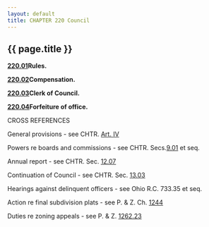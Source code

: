 ```yaml
---
layout: default 
title: CHAPTER 220 Council 
---
```


{{ page.title }}
----------------

[**220.01**](16404c1d.html)**Rules.**

[**220.02**](16946d03.html)**Compensation.**

[**220.03**](169e5e6b.html)**Clerk of Council.**

[**220.04**](16a8033e.html)**Forfeiture of office.**

CROSS REFERENCES

General provisions - see CHTR. [Art. IV](13393825.html)

Powers re boards and commissions - see CHTR. Secs.[9.01](14437afb.html)
et seq.

Annual report - see CHTR. Sec. [12.07](14ac0deb.html)

Continuation of Council - see CHTR. Sec. [13.03](14bb022d.html)

Hearings against delinquent officers - see Ohio R.C. 733.35 et seq.

Action re final subdivision plats - see P. & Z. Ch.
[1244](4a0c26b1.html)

Duties re zoning appeals - see P. & Z. [1262.23](4d8d5b6b.html)
